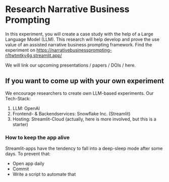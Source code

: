 # Research Narrative Business Prompting
In this experiment, you will create a case study with the help of a Large Language Model (LLM). This research will help develop and prove the use value of an assisted narrative business prompting framework. Find the experiment on https://narrativebusinessprompting-n1twtmtky4g.streamlit.app/

We will link our upcoming presentations / papers / DOIs / here.

## If you want to come up with your own experiment
We encourage researchers to create own LLM-based experiments.
Our Tech-Stack:
1. LLM: OpenAI
2. Frontend- & Backendservices: Snowflake Inc. (Streamlit)
3. Hosting: Streamlit-Cloud (actually, here is more involved, but this is a starter)

### How to keep the app alive
Streamlit-apps have the tendency to fall into a deep-sleep mode after some days. To prevent that:
- Open app daily
- Commit 
- Write a script to automate that